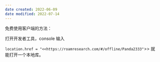 ```yaml
---
date created: 2022-06-09
date modified: 2022-07-14
---
```


免费使用客户端的方法：

打开开发者工具，console 输入

`location.href = "<<https://roamresearch.com/#/offline/Panda2333"`>> 就能打开一个本地库。
